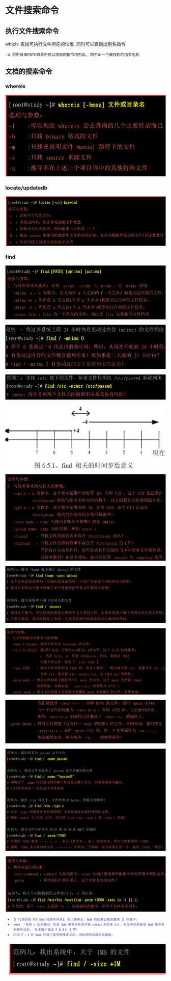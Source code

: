 # 文件搜索命令

## 执行文件搜索命令

which: 查找可执行文件所在的位置. 同时可以查询出别名指令

```
-a 将所有由PATH目录中可以找到的指令均列出, 而不止一个被找到的指令名称
```

## 文档的搜索命令

### whereis

![image-20191105202734663](assets/image-20191105202734663.png)

### locate/updatedb

![image-20191105203223173](assets/image-20191105203223173.png)

### find

![image-20191105203354519](assets/image-20191105203354519.png)

![image-20191105203551348](assets/image-20191105203551348.png)

![image-20191105203611139](assets/image-20191105203611139.png)

![image-20191105203701347](assets/image-20191105203701347.png)

![image-20191105203731565](assets/image-20191105203731565.png)

![image-20191105203750278](assets/image-20191105203750278.png)

![image-20191105203803590](assets/image-20191105203803590.png)

![image-20191105203823596](assets/image-20191105203823596.png)

![image-20191105203849126](assets/image-20191105203849126.png)

![image-20191105203908743](assets/image-20191105203908743.png)

![image-20191105204026003](assets/image-20191105204026003.png)

![image-20191105203945075](assets/image-20191105203945075.png)

